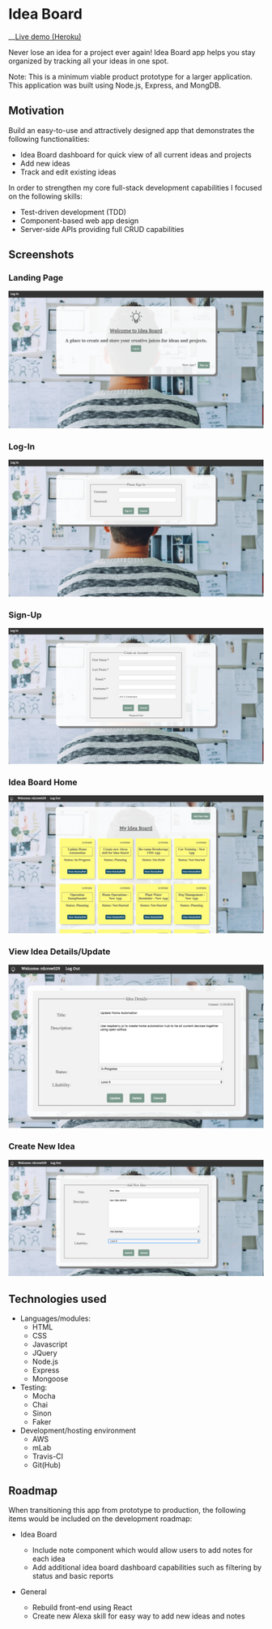 # Idea Board
__[Live demo (Heroku)](herokuapp.com)

Never lose an idea for a project ever again! Idea Board app helps you stay organized by tracking all your ideas in one spot. 

Note: This is a minimum viable product prototype for a larger application. This application was built using Node.js, Express, and MongDB. 

## Motivation

Build an easy-to-use and attractively designed app that demonstrates the following functionalities:

* Idea Board dashboard for quick view of all current ideas and projects
* Add new ideas 
* Track and edit existing ideas

In order to strengthen my core full-stack development capabilities I focused on the following skills:
* Test-driven development (TDD)
* Component-based web app design
* Server-side APIs providing full CRUD capabilities

## Screenshots

### Landing Page

![Landing-Page](screenshots/landing-page2.png "Landing Page")

### Log-In

![Log-In](screenshots/sign-in.png "Log-In")

### Sign-Up

![Sign-Up](screenshots/create-user.png "Sign-Up")

### Idea Board Home

![Idea-Board](screenshots/idea-board.png "Idea Board")

### View Idea Details/Update

![Idea-Details](screenshots/idea-details.png "Idea Details")

### Create New Idea

![Create-New-Idea](screenshots/newidea.png "Create New Idea")

## Technologies used

* Languages/modules:
  * HTML
  * CSS
  * Javascript
  * JQuery
  * Node.js
  * Express
  * Mongoose
* Testing:
  * Mocha
  * Chai
  * Sinon
  * Faker
* Development/hosting environment
  * AWS
  * mLab
  * Travis-CI
  * Git(Hub)
  
## Roadmap

When transitioning this app from prototype to production, the following items would be included on the development roadmap:

* Idea Board
    * Include note component which would allow users to add notes for each idea
    * Add additional idea board dashboard capabilities such as filtering by status and basic reports
	
* General
    * Rebuild front-end using React
    * Create new Alexa skill for easy way to add new ideas and notes